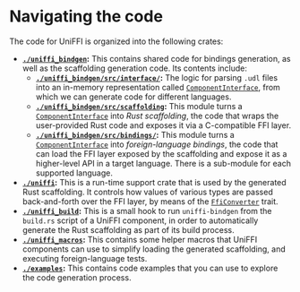 # Navigating the code

The code for UniFFI is organized into the following crates:

- **[`./uniffi_bindgen`](./api/uniffi_bindgen/index.html):** This contains shared code for bindings generation, as well as the
  scaffolding generation code. Its contents include:
    - **[`./uniffi_bindgen/src/interface/`](./api/uniffi_bindgen/interface/index.html):** The logic for parsing `.udl` files
      into an in-memory representation called [`ComponentInterface`](./api/uniffi_bindgen/interface/struct.ComponentInterface.html),
      from which we can generate code for different languages.
    - **[`./uniffi_bindgen/src/scaffolding`](./api/uniffi_bindgen/scaffolding/index.html):** This module turns a
      [`ComponentInterface`](./api/uniffi_bindgen/interface/struct.ComponentInterface.html) into *Rust scaffolding*, the code that
      wraps the user-provided Rust code and exposes it via a C-compatible FFI layer.
    - **[`./uniffi_bindgen/src/bindings/`](./api/uniffi_bindgen/bindings/index.html):** This module turns a
      [`ComponentInterface`](./api/uniffi_bindgen/interface/struct.ComponentInterface.html) into *foreign-language bindings*,
      the code that can load the FFI layer exposed by the scaffolding and expose it as a
      higher-level API in a target language. There is a sub-module for each supported language.
- **[`./uniffi`](./api/uniffi/index.html):** This is a run-time support crate that is used by the generated Rust scaffolding. It
  controls how values of various types are passed back-and-forth over the FFI layer, by means of the
  [`FfiConverter`](./api/uniffi/trait.FfiConverter.html) trait.
- **[`./uniffi_build`](./api/uniffi_build/index.html):** This is a small hook to run `uniffi-bindgen` from the `build.rs` script
  of a UniFFI component, in order to automatically generate the Rust scaffolding as part of its build process.
- **[`./uniffi_macros`](./api/uniffi_macros/index.html):** This contains some helper macros that UniFFI components can use to
  simplify loading the generated scaffolding, and executing foreign-language tests.
- **[`./examples`](https://github.com/mozilla/uniffi-rs/tree/main/examples):**
  This contains code examples that you can use to explore the code generation
  process.
